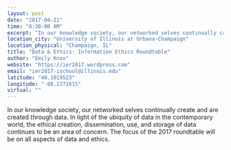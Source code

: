 ```yaml
---
layout: post
date: "2017-04-21"
time: "8:30:00 AM"
excerpt: "In our knowledge society, our networked selves continually create and are created through data. In light of the ubiquity of data in  the ..."
location_city: "University of Illinois at Urbana-Champaign"
location_physical: "Champaign, IL"
title: "Data & Ethics: Information Ethics Roundtable"
author: "Emily Knox"
website: "https://ier2017.wordpress.com"
email: "ier2017-ischool@illinois.edu"
latitude: "40.1019523"
longitude: "-88.2271615"
virtual: ""
---
```


In our knowledge society, our networked selves continually create and are created through data. In light of the ubiquity of data in  the contemporary world, the ethical creation, dissemination, use, and storage of data continues to be an area of concern.  The focus of the 2017 roundtable will be on all aspects of data and ethics.
